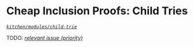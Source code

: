 # Cheap Inclusion Proofs: Child Tries
*[`kitchen/modules/child-trie`](https://github.com/substrate-developer-hub/recipes/tree/master/kitchen/modules/child-trie)*

TODO: *[relevant issue (priority)](https://github.com/substrate-developer-hub/recipes/issues/35)*